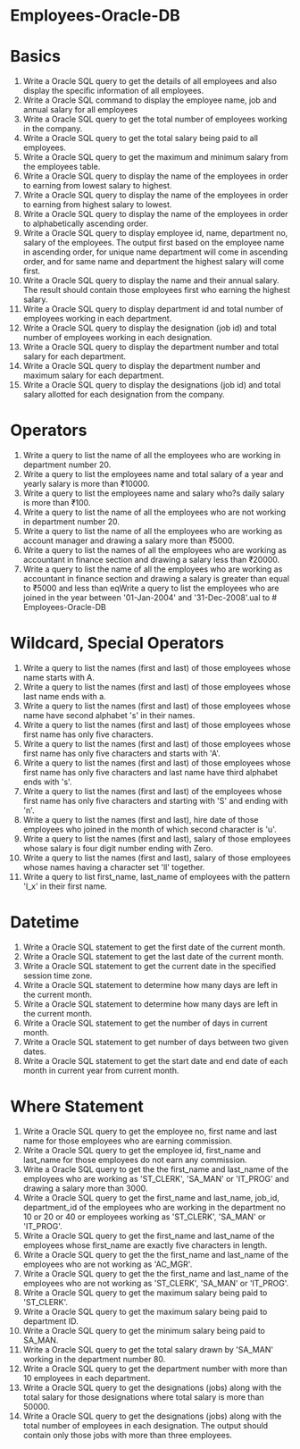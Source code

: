 # Employees-Oracle-DB

# Basics

1. Write a Oracle SQL query to get the details of all employees and also display the specific information of all employees.
2. Write a Oracle SQL command to display the employee name, job and annual salary for all employees
3. Write a Oracle SQL query to get the total number of employees working in the company.
4. Write a Oracle SQL query to get the total salary being paid to all employees.
5. Write a Oracle SQL query to get the maximum and minimum salary from the employees table.
6. Write a Oracle SQL query to display the name of the employees in order to earning from lowest salary to highest.
7. Write a Oracle SQL query to display the name of the employees in order to earning from highest salary to lowest.
8. Write a Oracle SQL query to display the name of the employees in order to alphabetically ascending order.
9. Write a Oracle SQL query to display employee id, name, department no, salary of the employees. The output first based on the employee name in ascending order, for unique name department will come in ascending order, and for same name and department the highest salary will come first.
10. Write a Oracle SQL query to display the name and their annual salary. The result should contain those employees first who earning the highest salary.
11. Write a Oracle SQL query to display department id and total number of employees working in each department.
12. Write a Oracle SQL query to display the designation (job id) and total number of employees working in each designation.
13. Write a Oracle SQL query to display the department number and total salary for each department.
14. Write a Oracle SQL query to display the department number and maximum salary for each department.
15. Write a Oracle SQL query to display the designations (job id) and total salary allotted for each designation from the company.

# Operators

1. Write a query to list the name of all the employees who are working in department number 20.
2. Write a query to list the employees name and total salary of a year and yearly salary is more than ₹10000.
3. Write a query to list the employees name and salary who?s daily salary is more than ₹100.
4. Write a query to list the name of all the employees who are not working in department number 20.
5. Write a query to list the name of all the employees who are working as account manager and drawing a salary more than ₹5000.
6. Write a query to list the names of all the employees who are working as accountant in finance section and drawing a salary less than ₹20000.
7. Write a query to list the name of all the employees who are working as accountant in finance section and drawing a salary is greater than equal to ₹5000 and less than eqWrite a query to list the employees who are joined in the year between '01-Jan-2004' and '31-Dec-2008'.ual to # Employees-Oracle-DB

# Wildcard, Special Operators

1. Write a query to list the names (first and last) of those employees whose name starts with A.
2. Write a query to list the names (first and last) of those employees whose last name ends with a.
3. Write a query to list the names (first and last) of those employees whose name have second alphabet 's' in their names.
4. Write a query to list the names (first and last) of those employees whose first name has only five characters.
5. Write a query to list the names (first and last) of those employees whose first name has only five characters and starts with 'A'.
6. Write a query to list the names (first and last) of those employees whose first name has only five characters and last name have third alphabet ends with 's'.
7. Write a query to list the names (first and last) of the employees whose first name has only five characters and starting with 'S' and ending with 'n'.
8. Write a query to list the names (first and last), hire date of those employees who joined in the month of which second character is 'u'.
9. Write a query to list the names (first and last), salary of those employees whose salary is four digit number ending with Zero.
10. Write a query to list the names (first and last), salary of those employees whose names having a character set 'll' together.
11. Write a query to list first_name, last_name of employees with the pattern 'l_x' in their first name.

# Datetime

1. Write a Oracle SQL statement to get the first date of the current month.
2. Write a Oracle SQL statement to get the last date of the current month.
3. Write a Oracle SQL statement to get the current date in the specified session time zone.
4. Write a Oracle SQL statement to determine how many days are left in the current month.
5. Write a Oracle SQL statement to determine how many days are left in the current month.
6. Write a Oracle SQL statement to get the number of days in current month.
7. Write a Oracle SQL statement to get number of days between two given dates.
8. Write a Oracle SQL statement to get the start date and end date of each month in current year from current month.

# Where Statement

1. Write a Oracle SQL query to get the employee no, first name and last name for those employees who are earning commission.
2. Write a Oracle SQL query to get the employee id, first_name and last_name for those employees do not earn any commission.
3. Write a Oracle SQL query to get the the first_name and last_name of the employees who are working as 'ST_CLERK', 'SA_MAN' or 'IT_PROG' and drawing a salary more than 3000.
4. Write a Oracle SQL query to get the first_name and last_name, job_id, department_id of the employees who are working in the department no 10 or 20 or 40 or employees working as 'ST_CLERK', 'SA_MAN' or 'IT_PROG'.
5.  Write a Oracle SQL query to get the first_name and last_name of the employees whose first_name are exactly five characters in length.
6.  Write a Oracle SQL query to get the the first_name and last_name of the employees who are not working as 'AC_MGR'.
7.  Write a Oracle SQL query to get the the first_name and last_name of the employees who are not working as 'ST_CLERK', 'SA_MAN' or 'IT_PROG'.
8.  Write a Oracle SQL query to get the maximum salary being paid to 'ST_CLERK'.
9.  Write a Oracle SQL query to get the maximum salary being paid to department ID.
10. Write a Oracle SQL query to get the minimum salary being paid to SA_MAN.
11. Write a Oracle SQL query to get the total salary drawn by 'SA_MAN' working in the department number 80.
12. Write a Oracle SQL query to get the department number with more than 10 employees in each department.
13. Write a Oracle SQL query to get the designations (jobs) along with the total salary for those designations where total salary is more than 50000.
14.  Write a Oracle SQL query to get the designations (jobs) along with the total number of employees in each designation. The output should contain only those jobs with more than three employees.
